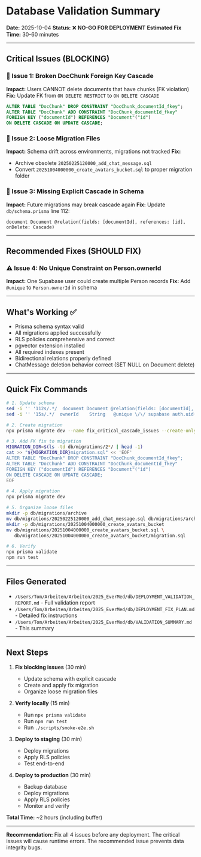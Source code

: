 # Database Validation Summary

**Date:** 2025-10-04
**Status:** ❌ **NO-GO FOR DEPLOYMENT**
**Estimated Fix Time:** 30-60 minutes

---

## Critical Issues (BLOCKING)

### 🚨 Issue 1: Broken DocChunk Foreign Key Cascade
**Impact:** Users CANNOT delete documents that have chunks (FK violation)
**Fix:** Update FK from `ON DELETE RESTRICT` to `ON DELETE CASCADE`
```sql
ALTER TABLE "DocChunk" DROP CONSTRAINT "DocChunk_documentId_fkey";
ALTER TABLE "DocChunk" ADD CONSTRAINT "DocChunk_documentId_fkey"
FOREIGN KEY ("documentId") REFERENCES "Document"("id")
ON DELETE CASCADE ON UPDATE CASCADE;
```

### 🚨 Issue 2: Loose Migration Files
**Impact:** Schema drift across environments, migrations not tracked
**Fix:**
- Archive obsolete `20250225120000_add_chat_message.sql`
- Convert `20251004000000_create_avatars_bucket.sql` to proper migration folder

### 🚨 Issue 3: Missing Explicit Cascade in Schema
**Impact:** Future migrations may break cascade again
**Fix:** Update `db/schema.prisma` line 112:
```prisma
document Document @relation(fields: [documentId], references: [id], onDelete: Cascade)
```

---

## Recommended Fixes (SHOULD FIX)

### ⚠️ Issue 4: No Unique Constraint on Person.ownerId
**Impact:** One Supabase user could create multiple Person records
**Fix:** Add `@unique` to `Person.ownerId` in schema

---

## What's Working ✅

- Prisma schema syntax valid
- All migrations applied successfully
- RLS policies comprehensive and correct
- pgvector extension installed
- All required indexes present
- Bidirectional relations properly defined
- ChatMessage deletion behavior correct (SET NULL on Document delete)

---

## Quick Fix Commands

```bash
# 1. Update schema
sed -i '' '112s/.*/  document Document @relation(fields: [documentId], references: [id], onDelete: Cascade)/' db/schema.prisma
sed -i '' '15s/.*/  ownerId    String   @unique \/\/ supabase auth.uid()/' db/schema.prisma

# 2. Create migration
npx prisma migrate dev --name fix_critical_cascade_issues --create-only

# 3. Add FK fix to migration
MIGRATION_DIR=$(ls -td db/migrations/2*/ | head -1)
cat >> "${MIGRATION_DIR}migration.sql" << 'EOF'
ALTER TABLE "DocChunk" DROP CONSTRAINT "DocChunk_documentId_fkey";
ALTER TABLE "DocChunk" ADD CONSTRAINT "DocChunk_documentId_fkey"
FOREIGN KEY ("documentId") REFERENCES "Document"("id")
ON DELETE CASCADE ON UPDATE CASCADE;
EOF

# 4. Apply migration
npx prisma migrate dev

# 5. Organize loose files
mkdir -p db/migrations/archive
mv db/migrations/20250225120000_add_chat_message.sql db/migrations/archive/
mkdir -p db/migrations/20251004000000_create_avatars_bucket
mv db/migrations/20251004000000_create_avatars_bucket.sql \
   db/migrations/20251004000000_create_avatars_bucket/migration.sql

# 6. Verify
npx prisma validate
npm run test
```

---

## Files Generated

- `/Users/Tom/Arbeiten/Arbeiten/2025_EverMed/db/DEPLOYMENT_VALIDATION_REPORT.md` - Full validation report
- `/Users/Tom/Arbeiten/Arbeiten/2025_EverMed/db/DEPLOYMENT_FIX_PLAN.md` - Detailed fix instructions
- `/Users/Tom/Arbeiten/Arbeiten/2025_EverMed/db/VALIDATION_SUMMARY.md` - This summary

---

## Next Steps

1. **Fix blocking issues** (30 min)
   - Update schema with explicit cascade
   - Create and apply fix migration
   - Organize loose migration files

2. **Verify locally** (15 min)
   - Run `npx prisma validate`
   - Run `npm run test`
   - Run `./scripts/smoke-e2e.sh`

3. **Deploy to staging** (30 min)
   - Deploy migrations
   - Apply RLS policies
   - Test end-to-end

4. **Deploy to production** (30 min)
   - Backup database
   - Deploy migrations
   - Apply RLS policies
   - Monitor and verify

**Total Time:** ~2 hours (including buffer)

---

**Recommendation:** Fix all 4 issues before any deployment. The critical issues will cause runtime errors. The recommended issue prevents data integrity bugs.
